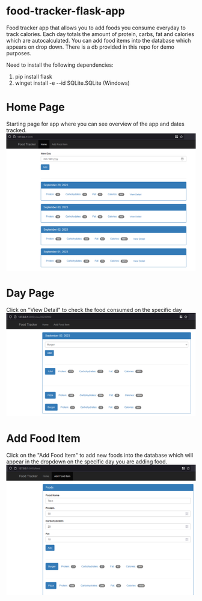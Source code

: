 # food-tracker-flask-app

Food tracker app that allows you to add foods you consume everyday to track calories. Each day totals the amount of protein, carbs, fat and calories which are autocalculated. You can add food items into the database which appears on drop down. There is a db provided in this repo for demo purposes.

Need to install the following dependencies:
1. pip install flask
2. winget install -e --id SQLite.SQLite (Windows)

# Home Page
Starting page for app where you can see overview of the app and dates tracked.
![home page](home_page.png)

# Day Page
Click on "View Detail" to check the food consumed on the specific day
![food consumed in a day](day_page.png)

# Add Food Item
Click on the "Add Food Item" to add new foods into the database which will appear in the dropdown on the specific day you are adding food. 
![adding new food to database](food.png)
